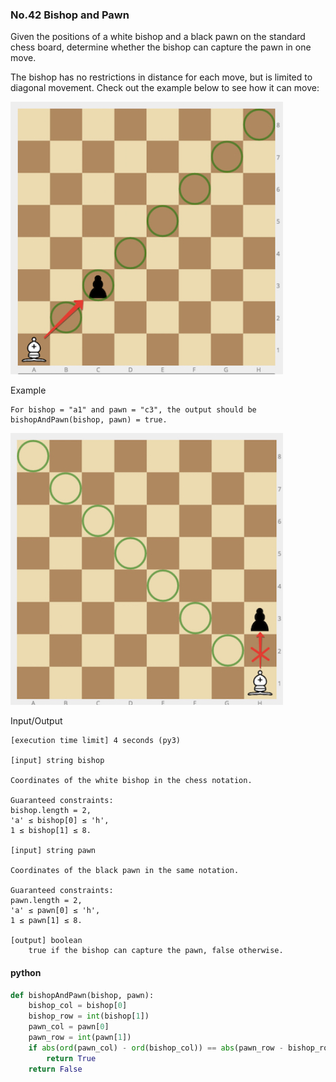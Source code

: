 ### No.42 Bishop and Pawn
Given the positions of a white bishop and a black pawn on the standard chess board, determine whether the bishop can capture the pawn in one move.

The bishop has no restrictions in distance for each move, but is limited to diagonal movement. Check out the example below to see how it can move:  

![title](P41-1.png)  

Example

    For bishop = "a1" and pawn = "c3", the output should be
    bishopAndPawn(bishop, pawn) = true.  

![title](P41-2.png)  

Input/Output

    [execution time limit] 4 seconds (py3)

    [input] string bishop

    Coordinates of the white bishop in the chess notation.

    Guaranteed constraints:
    bishop.length = 2,
    'a' ≤ bishop[0] ≤ 'h',
    1 ≤ bishop[1] ≤ 8.

    [input] string pawn

    Coordinates of the black pawn in the same notation.

    Guaranteed constraints:
    pawn.length = 2,
    'a' ≤ pawn[0] ≤ 'h',
    1 ≤ pawn[1] ≤ 8.

    [output] boolean
        true if the bishop can capture the pawn, false otherwise.
#### python
```python
def bishopAndPawn(bishop, pawn):
    bishop_col = bishop[0]
    bishop_row = int(bishop[1])
    pawn_col = pawn[0]
    pawn_row = int(pawn[1])
    if abs(ord(pawn_col) - ord(bishop_col)) == abs(pawn_row - bishop_row):
        return True
    return False
```